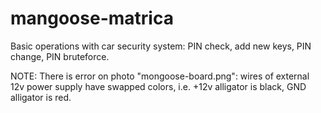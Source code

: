 # mangoose-matrica
Basic operations with car security system: PIN check, add new keys, PIN change, PIN bruteforce.

NOTE: There is error on photo "mongoose-board.png": wires of external 12v power supply have swapped colors, i.e. +12v alligator is black, GND alligator is red. 
